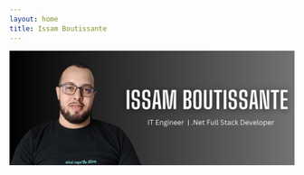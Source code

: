 ```yaml
---
layout: home
title: Issam Boutissante
---
```


<div class="banner-container container-main">
  <img src="assets/banner.png" class="img-fluid banner-img" alt="Issam Boutissante's Banner">
</div>
<style>
  .banner-container {
    margin: 0 auto;
    text-align: center;
  }

.banner-img {
max-height: 350px; /_ Adjust this value as needed _/
width: 100%;
object-fit: cover;
}

.blog-posts {
margin-top: 20px;
}

.post-preview {
margin-bottom: 40px;
}

.post-preview h2 {
font-size: 1.5em;
}

.post-meta {
color: #666;
font-style: italic;
margin-bottom: 10px;
}
</style>
